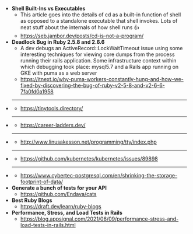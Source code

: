 - **Shell Built-Ins vs Executables**
  - This article goes into the details of cd as a built-in function of shell as opposed to a standalone executable that shell invokes. Lots of neat stuff about the internals of how shell runs 👍
  - https://seb.jambor.dev/posts/cd-is-not-a-program/
- **Deadlock Bug in Ruby 2.5.8 and 2.6.6**
  - A dev debugs an ActiveRecord::LockWaitTimeout issue using some interesting techniques for viewing core dumps from the process running their rails application. Some infrastructure context within which debugging took place: mysql5.7 and a Rails app running on GKE with puma as a web server
  - https://itnext.io/why-puma-workers-constantly-hung-and-how-we-fixed-by-discovering-the-bug-of-ruby-v2-5-8-and-v2-6-6-7fa0fd0a1958
- ****
  - https://tinytools.directory/
- ****
  - https://career-ladders.dev/
- ****
  - http://www.linusakesson.net/programming/tty/index.php
- ****
  - https://github.com/kubernetes/kubernetes/issues/89898
- ****
  - https://www.cybertec-postgresql.com/en/shrinking-the-storage-footprint-of-data/
- **Generate a bunch of tests for your API**
  - https://github.com/Endava/cats
- **Best Ruby Blogs**
  - https://draft.dev/learn/ruby-blogs
- **Performance, Stress, and Load Tests in Rails**
  - https://blog.appsignal.com/2021/06/09/performance-stress-and-load-tests-in-rails.html
